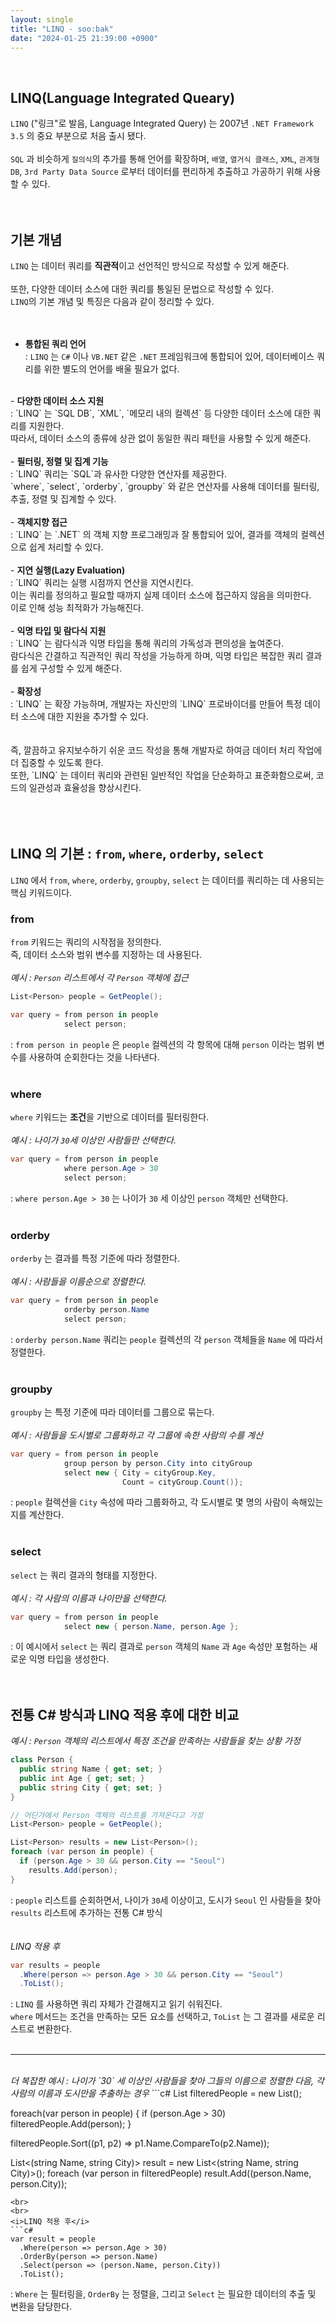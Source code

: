 ```yaml
---
layout: single
title: "LINQ - soo:bak"
date: "2024-01-25 21:39:00 +0900"
---
```

<br>

## LINQ(Language Integrated Queary)
`LINQ` ("링크"로 발음, Language Integrated Query) 는 2007년 `.NET Framework 3.5` 의 중요 부분으로 처음 출시 됐다. <br>
<br>
`SQL` 과 비슷하게 `질의식`의 추가를 통해 언어를 확장하며, `배열`, `열거식 클래스`, `XML`, `관계형 DB`, `3rd Party Data Source` 로부터 데이터를 편리하게 추출하고 가공하기 위해 사용할 수 있다.
<br>
<br>
<br>

## 기본 개념
`LINQ` 는 데이터 쿼리를 <b>직관적</b>이고 선언적인 방식으로 작성할 수 있게 해준다.<br>
<br>
또한, 다양한 데이터 소스에 대한 쿼리를 통일된 문법으로 작성할 수 있다.
<br>
`LINQ`의 기본 개념 및 특징은 다음과 같이 정리할 수 있다. <br>
<br>
<br>
- <b>통합된 쿼리 언어</b>
<br>: `LINQ` 는 `C#` 이나 `VB.NET` 같은 `.NET` 프레임워크에 통합되어 있어, 데이터베이스 쿼리를 위한 별도의 언어를 배울 필요가 없다.<br>
<br>
- <b>다양한 데이터 소스 지원</b>
<br>: `LINQ` 는 `SQL DB`, `XML`, `메모리 내의 컬렉션` 등 다양한 데이터 소스에 대한 쿼리를 지원한다.
<br>따라서, 데이터 소스의 종류에 상관 없이 동일한 쿼리 패턴을 사용할 수 있게 해준다.<br>
<br>
- <b>필터링, 정렬 및 집계 기능</b>
<br>: `LINQ` 쿼리는 `SQL`과 유사한 다양한 연산자를 제공한다.<br>
`where`, `select`, `orderby`, `groupby` 와 같은 연산자를 사용해 데이터를 필터링, 추출, 정렬 및 집계할 수 있다.<br>
<br>
- <b>객체지향 접근</b>
<br>: `LINQ` 는 `.NET` 의 객체 지향 프로그래밍과 잘 통합되어 있어, 결과를 객체의 컬렉션으로 쉽게 처리할 수 있다.<br>
<br>
- <b>지연 실행(Lazy Evaluation)</b>
<br>: `LINQ` 쿼리는 실행 시점까지 연산을 지연시킨다.<br>
이는 쿼리를 정의하고 필요할 때까지 실제 데이터 소스에 접근하지 않음을 의미한다.<br>
이로 인해 성능 최적화가 가능해진다.<br>
<br>
- <b>익명 타입 및 람다식 지원</b>
<br>: `LINQ` 는 람다식과 익명 타입을 통해 쿼리의 가독성과 편의성을 높여준다.<br>
람다식은 간결하고 직관적인 쿼리 작성을 가능하게 하며, 익명 타입은 복잡한 쿼리 결과를 쉽게 구성할 수 있게 해준다.<br>
<br>
- <b>확장성</b>
<br>: `LINQ` 는 확장 가능하며, 개발자는 자신만의 `LINQ` 프로바이더를 만들어 특정 데이터 소스에 대한 지원을 추가할 수 있다.<br>
<br>
<br>
즉, 깔끔하고 유지보수하기 쉬운 코드 작성을 통해 개발자로 하여금 데이터 처리 작업에 더 집중할 수 있도록 한다.<br>
또한, `LINQ` 는 데이터 쿼리와 관련된 일반적인 작업을 단순화하고 표준화함으로써, 코드의 일관성과 효율성을 향상시킨다.<br>
<br>
<br>
<br>

## LINQ 의 기본 : `from`, `where`, `orderby`, `select`
`LINQ` 에서 `from`, `where`, `orderby`, `groupby`, `select` 는 데이터를 쿼리하는 데 사용되는 핵심 키워드이다.<br>

### from
`from` 키워드는 쿼리의 시작점을 정의한다. <br>
즉, 데이터 소스와 범위 변수를 지정하는 데 사용된다. <br>
<br>
<i>예시 : `Person` 리스트에서 각 `Person` 객체에 접근</i>
```c#
List<Person> people = GetPeople();

var query = from person in people
            select person;
```
: `from person in people` 은 `people` 컬렉션의 각 항목에 대해 `person` 이라는 범위 변수를 사용하여 순회한다는 것을 나타낸다.<br>
<br>

### where
`where` 키워드는 <b>조건</b>을 기반으로 데이터를 필터링한다.<br>
<br>
<i>예시 : 나이가 `30`세 이상인 사람들만 선택한다.</i>
```c#
var query = from person in people
            where person.Age > 30
            select person;
```
: `where person.Age > 30` 는 나이가 `30` 세 이상인 `person` 객체만 선택한다.<br>
<br>

### orderby
`orderby` 는 결과를 특정 기준에 따라 정렬한다.<br>
<br>
<i>예시 : 사람들을 이름순으로 정렬한다.</i><br>
```c#
var query = from person in people
            orderby person.Name
            select person;
```
: `orderby person.Name` 쿼리는 `people` 컬렉션의 각 `person` 객체들을 `Name` 에 따라서 정렬한다.<br>
<br>

### groupby
`groupby` 는 특정 기준에 따라 데이터를 그룹으로 묶는다.<br>
<br>
<i>예시 : 사람들을 도시별로 그룹화하고 각 그룹에 속한 사람의 수를 계산</i>
```c#
var query = from person in people
            group person by person.City into cityGroup
            select new { City = cityGroup.Key,
                         Count = cityGroup.Count()};
```
: `people` 컬렉션을 `City` 속성에 따라 그룹화하고, 각 도시별로 몇 명의 사람이 속해있는 지를 계산한다. <br>
<br>

### select
`select` 는 쿼리 결과의 형태를 지정한다.<br>
<br>
<i>예시 : 각 사람의 이름과 나이만을 선택한다.</i><br>
```c#
var query = from person in people
            select new { person.Name, person.Age };
```
: 이 예시에서 `select` 는 쿼리 결과로 `person` 객체의 `Name` 과 `Age` 속성만 포험하는 새로운 익명 타입을 생성한다.
<br>
<br>
<br>

## 전통 C# 방식과 LINQ 적용 후에 대한 비교

<i>예시 : `Person` 객체의 리스트에서 특정 조건을 만족하는 사람들을 찾는 상황 가정</i>
```c#
class Person {
  public string Name { get; set; }
  public int Age { get; set; }
  public string City { get; set; }
}

// 어딘가에서 Person 객체의 리스트를 가져온다고 가정
List<Person> people = GetPeople();

List<Person> results = new List<Person>();
foreach (var person in people) {
  if (person.Age > 30 && person.City == "Seoul")
    results.Add(person);
}
```
: `people` 리스트를 순회하면서, 나이가 `30`세 이상이고, 도시가 `Seoul` 인 사람들을 찾아 `results` 리스트에 추가하는 전통 C# 방식<br>
<br>
<br>
<i>LINQ 적용 후</i>
```c#
var results = people
  .Where(person => person.Age > 30 && person.City == "Seoul")
  .ToList();
```
: `LINQ` 를 사용하면 쿼리 자체가 간결해지고 읽기 쉬워진다.<br>
`where` 메서드는 조건을 만족하는 모든 요소를 선택하고, `ToList` 는 그 결과를 새로운 리스트로 변환한다.<br>
<br>

---

<br>
<i>더 복잡한 예시 : 나이가 `30` 세 이상인 사람들을 찾아 그들의 이름으로 정렬한 다음, 각 사람의 이름과 도시만을 추출하는 경우</i>
```c#
List<Person> filteredPeople = new List<Person>();

foreach(var person in people) {
  if (person.Age > 30)
    filteredPeople.Add(person);
}

filteredPeople.Sort((p1, p2) => p1.Name.CompareTo(p2.Name));

List<(string Name, string City)> result = new List<(string Name, string City)>();
foreach (var person in filteredPeople)
  result.Add((person.Name, person.City));
```
<br>
<br>
<i>LINQ 적용 후</i>
```c#
var result = people
  .Where(person => person.Age > 30)
  .OrderBy(person => person.Name)
  .Select(person => (person.Name, person.City))
  .ToList();
```
: `Where` 는 필터링을, `OrderBy` 는 정렬을, 그리고 `Select` 는 필요한 데이터의 추출 및 변환을 담당한다.
<br>
<br>
<br>
